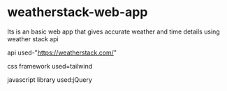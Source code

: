 # weatherstack-web-app
Its is an basic web app that gives accurate weather and time details using weather stack api

api used-"https://weatherstack.com/"

css framework used=tailwind

javascript library used:jQuery
